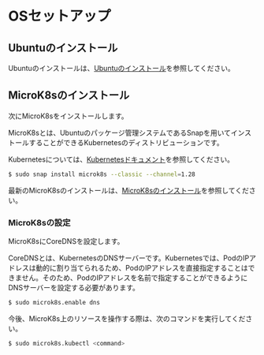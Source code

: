 # OSセットアップ

## Ubuntuのインストール

Ubuntuのインストールは、[Ubuntuのインストール](https://ubuntu.com/tutorials/install-ubuntu-server#1-overview)を参照してください。

## MicroK8sのインストール

次にMicroK8sをインストールします。

MicroK8sとは、Ubuntuのパッケージ管理システムであるSnapを用いてインストールすることができるKubernetesのディストリビューションです。

Kubernetesについては、[Kubernetesドキュメント](https://kubernetes.io/ja/docs/home/)を参照してください。

```bash
$ sudo snap install microk8s --classic --channel=1.28
```

最新のMicroK8sのインストールは、[MicroK8sのインストール](https://microk8s.io/docs/getting-started)を参照してください。

### MicroK8sの設定

MicroK8sにCoreDNSを設定します。

CoreDNSとは、KubernetesのDNSサーバーです。Kubernetesでは、PodのIPアドレスは動的に割り当てられるため、PodのIPアドレスを直接指定することはできません。そのため、PodのIPアドレスを名前で指定することができるようにDNSサーバーを設定する必要があります。

```bash
$ sudo microk8s.enable dns
```

今後、MicroK8s上のリソースを操作する際は、次のコマンドを実行してください。

```bash
$ sudo microk8s.kubectl <command>
```
